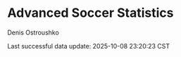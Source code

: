 # Advanced Soccer Statistics
Denis Ostroushko

<!-- gfm -->

Last successful data update: 2025-10-08 23:20:23 CST
